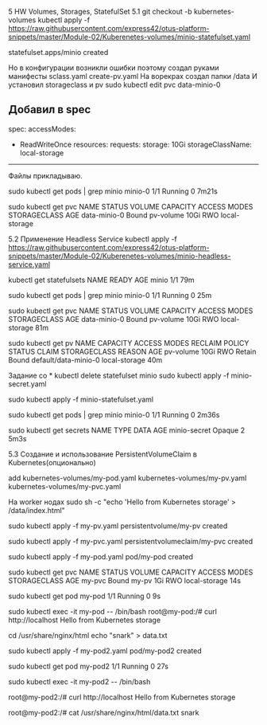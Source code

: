 5   HW Volumes, Storages, StatefulSet
5.1
git checkout -b kubernetes-volumes
kubectl apply -f https://raw.githubusercontent.com/express42/otus-platform-snippets/master/Module-02/Kuberenetes-volumes/minio-statefulset.yaml

statefulset.apps/minio created

Но в конфигурации возникли ошибки поэтому создал руками манифесты
sclass.yaml
create-pv.yaml
На ворекрах создал папки /data
И установил storageclass и pv
sudo kubectl edit pvc data-minio-0

 Добавил в spec
 ---
 spec:
  accessModes:
  - ReadWriteOnce
  resources:
    requests:
      storage: 10Gi
  storageClassName: local-storage

---
Файлы прикладываю.

sudo kubectl get pods | grep minio
minio-0                    1/1     Running   0             7m21s

sudo kubectl get pvc
NAME           STATUS   VOLUME      CAPACITY   ACCESS MODES   STORAGECLASS    AGE
data-minio-0   Bound    pv-volume   10Gi       RWO            local-storage

5.2
Применение Headless Service
kubectl apply -f https://raw.githubusercontent.com/express42/otus-platform-snippets/master/Module-02/Kuberenetes-volumes/minio-headless-service.yaml

kubectl get statefulsets
NAME    READY   AGE
minio   1/1     79m

sudo kubectl get pods | grep minio
minio-0                    1/1     Running   0             25m

sudo kubectl get pvc
NAME           STATUS   VOLUME      CAPACITY   ACCESS MODES   STORAGECLASS    AGE
data-minio-0   Bound    pv-volume   10Gi       RWO            local-storage   81m

sudo kubectl get pv
NAME        CAPACITY   ACCESS MODES   RECLAIM POLICY   STATUS   CLAIM                  STORAGECLASS    REASON   AGE
pv-volume   10Gi       RWO            Retain           Bound    default/data-minio-0   local-storage            40m

Задание со *
kubectl delete statefulset minio
sudo kubectl apply -f minio-secret.yaml

sudo kubectl apply -f minio-statefulset.yaml

sudo kubectl get pods | grep minio
minio-0                    1/1     Running   0              2m36s

sudo kubectl get secrets
NAME           TYPE     DATA   AGE
minio-secret   Opaque   2      5m3s


5.3 Создание и использование
PersistentVolumeClaim в
Kubernetes(опционально)

add
        kubernetes-volumes/my-pod.yaml
        kubernetes-volumes/my-pv.yaml
        kubernetes-volumes/my-pvc.yaml

На worker нодах
sudo sh -c "echo 'Hello from Kubernetes storage' > /data/index.html"

sudo kubectl apply -f my-pv.yaml
persistentvolume/my-pv created

sudo kubectl apply -f my-pvc.yaml
persistentvolumeclaim/my-pvc created

sudo kubectl apply -f my-pod.yaml
pod/my-pod created

sudo kubectl get pvc
NAME     STATUS   VOLUME   CAPACITY   ACCESS MODES   STORAGECLASS    AGE
my-pvc   Bound    my-pv    1Gi        RWO            local-storage   14s

 sudo kubectl get pod
my-pod                     1/1     Running   0          9s

sudo kubectl exec -it my-pod -- /bin/bash
root@my-pod:/# curl http://localhost
Hello from Kubernetes storage

cd /usr/share/nginx/html
echo "snark" > data.txt

sudo kubectl apply -f my-pod2.yaml
pod/my-pod2 created

sudo kubectl get pod
my-pod2                    1/1     Running   0          27s

sudo kubectl exec -it my-pod2 -- /bin/bash

root@my-pod2:/# curl http://localhost
Hello from Kubernetes storage

root@my-pod2:/# cat /usr/share/nginx/html/data.txt
snark


